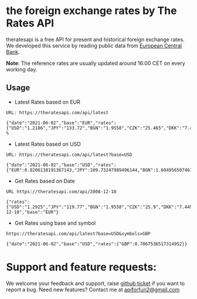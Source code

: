 # the foreign exchange rates by The Rates API

theratesapi is a free API for present and historical foreign exchange rates. We developed this service by reading public data from [European Central Bank](https://www.ecb.europa.eu/stats/policy_and_exchange_rates/euro_reference_exchange_rates/html/index.en.html).

**Note**: The reference rates are usually updated around 16:00 CET on every working day.

## Usage

* Latest Rates based on EUR
```
URL: https://theratesapi.com/api/latest

{"date":"2021-06-02","base":"EUR","rates":{"USD":"1.2186","JPY":"133.72","BGN":"1.9558","CZK":"25.465","DKK":"7.4365","GBP":"0.86125","HUF":"346.06","PLN":"4.4653","RON":"4.9208","SEK":"10.0898","CHF":"1.0982","ISK":"146.10","NOK":"10.1393","HRK":"7.5043","RUB":"89.5138","TRY":"10.4641","AUD":"1.5756","BRL":"6.2891","CAD":"1.4705","CNY":"7.7812","HKD":"9.4555","IDR":"17391.63","INR":"89.0830","KRW":"1356.11","MXN":"24.3207","MYR":"5.0267","NZD":"1.6843","PHP":"58.312","SGD":"1.6129","THB":"37.959","ZAR":"16.7269"}}
%                       
```

* Latest Rates based on USD
```
URL: https://theratesapi.com/api/latest?base=USD

{"date":"2021-06-02","base":"USD","rates":{"EUR":0.8206138191367143,"JPY":109.73247989496144,"BGN":1.6049565074675858,"CZK":20.89693090431643,"DKK":6.102494666010176,"GBP":0.7067536517314952,"HUF":283.98161825045133,"PLN":3.6642868865911704,"RON":4.038076481207944,"SEK":8.27982931232562,"CHF":0.9011980961759397,"ISK":119.89167897587396,"NOK":8.320449696372888,"HRK":6.158132282947645,"RUB":73.45626128344003,"TRY":8.586985064828493,"AUD":1.292959133431807,"BRL":5.1609223699327105,"CAD":1.2067126210405383,"CNY":6.3853602494666015,"HKD":7.759313966847203,"IDR":14271.811915312655,"INR":73.10274085015593,"KRW":1112.8426062694896,"MXN":19.957902511078288,"MYR":4.124979484654522,"NZD":1.3821598555719679,"PHP":47.851633021500085,"SGD":1.3235680288856064,"THB":31.14967996061054,"ZAR":13.726325291317908}}
```

* Get Rates based on Date
```
URL https://theratesapi.com/api/2008-12-10

{"rates":{"USD":"1.2925","JPY":"119.77","BGN":"1.9558","CZK":"25.9","DKK":"7.4499","EEK":"15.6466","GBP":"0.87325","HUF":"263.75","LTL":"3.4528","LVL":"0.7092","PLN":"3.9566","RON":"3.878","SEK":"10.567","SKK":"30.189","CHF":"1.5587","NOK":"9.1285","HRK":"7.1923","RUB":"36.0941","TRY":"2.028","AUD":"1.9665","BRL":"3.2406","CAD":"1.6295","CNY":"8.8708","HKD":"10.0171","IDR":"14185.19","KRW":"1790.76","MXN":"17.4681","MYR":"4.6724","NZD":"2.3696","PHP":"62.47","SGD":"1.9393","THB":"45.748","ZAR":"13.1916"},"date":"2008-12-10","base":"EUR"}
```

* Get Rates using base and symbol

```
https://theratesapi.com/api/latest?base=USD&symbols=GBP

{"date":"2021-06-02","base":"USD","rates":{"GBP":0.7067536517314952}}
```

# Support and feature requests:

We welcome your feedback and support, raise [github ticket](https://github.com/apiforfun/theratesapi/issues) if you want to report a bug. Need new features? Contact me at apiforfun2@gmail.com
